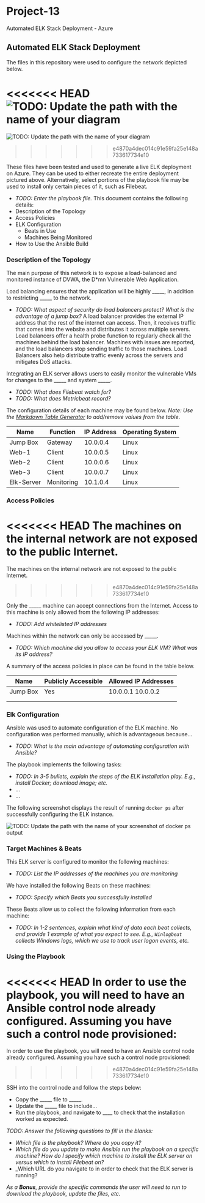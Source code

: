 # Project-13
Automated ELK Stack Deployment - Azure

## Automated ELK Stack Deployment

The files in this repository were used to configure the network depicted below.

<<<<<<< HEAD
![TODO: Update the path with the name of your diagram](Images/diagram_filename.png)
=======
![TODO: Update the path with the name of your diagram](Images/diagram_filename.png)
>>>>>>> e4870a4dec014c91e59fa25e148a733617734e10

These files have been tested and used to generate a live ELK deployment on Azure. They can be used to either recreate the entire deployment pictured above. Alternatively, select portions of the playbook file may be used to install only certain pieces of it, such as Filebeat.

  - _TODO: Enter the playbook file._
This document contains the following details:
- Description of the Topology
- Access Policies
- ELK Configuration
  - Beats in Use
  - Machines Being Monitored
- How to Use the Ansible Build


### Description of the Topology

The main purpose of this network is to expose a load-balanced and monitored instance of DVWA, the D*mn Vulnerable Web Application.

Load balancing ensures that the application will be highly _____, in addition to restricting _____ to the network.
- _TODO: What aspect of security do load balancers protect? What is the advantage of a jump box?_
A load balancer provides the external IP address that the rest of the internet can access. Then, it receives traffic that comes into the website and distributes it across multiple servers. Load balancers offer a health probe function to regularly check all the machines behind the load balancer. Machines with issues are reported, and the load balancers stop sending traffic to those machines. Load Balancers also help distribute traffic evenly across the servers and mitigates DoS attacks.

Integrating an ELK server allows users to easily monitor the vulnerable VMs for changes to the _____ and system _____.
- _TODO: What does Filebeat watch for?_
- _TODO: What does Metricbeat record?_

The configuration details of each machine may be found below.
_Note: Use the [Markdown Table Generator](http://www.tablesgenerator.com/markdown_tables) to add/remove values from the table_.

| Name       | Function | IP Address | Operating System |
|------------|----------|------------|------------------|
| Jump Box   | Gateway  | 10.0.0.4   | Linux            |
| Web-1      | Client   | 10.0.0.5   | Linux            |
| Web-2      | Client   | 10.0.0.6   | Linux            |
| Web-3      | Client   | 10.0.0.7   | Linux            |
| Elk-Server | Monitoring  | 10.1.0.4   | Linux            |


### Access Policies

<<<<<<< HEAD
The machines on the internal network are not exposed to the public Internet.
=======
The machines on the internal network are not exposed to the public Internet.
>>>>>>> e4870a4dec014c91e59fa25e148a733617734e10

Only the _____ machine can accept connections from the Internet. Access to this machine is only allowed from the following IP addresses:
- _TODO: Add whitelisted IP addresses_

Machines within the network can only be accessed by _____.
- _TODO: Which machine did you allow to access your ELK VM? What was its IP address?_

A summary of the access policies in place can be found in the table below.

| Name     | Publicly Accessible | Allowed IP Addresses |
|----------|---------------------|----------------------|
| Jump Box | Yes                 | 10.0.0.1 10.0.0.2    |
|          |                     |                      |
|          |                     |                      |

### Elk Configuration

Ansible was used to automate configuration of the ELK machine. No configuration was performed manually, which is advantageous because...
- _TODO: What is the main advantage of automating configuration with Ansible?_

The playbook implements the following tasks:
- _TODO: In 3-5 bullets, explain the steps of the ELK installation play. E.g., install Docker; download image; etc._
- ...
- ...

The following screenshot displays the result of running `docker ps` after successfully configuring the ELK instance.

![TODO: Update the path with the name of your screenshot of docker ps output](Images/docker_ps_output.png)

### Target Machines & Beats
This ELK server is configured to monitor the following machines:
- _TODO: List the IP addresses of the machines you are monitoring_

We have installed the following Beats on these machines:
- _TODO: Specify which Beats you successfully installed_

These Beats allow us to collect the following information from each machine:
- _TODO: In 1-2 sentences, explain what kind of data each beat collects, and provide 1 example of what you expect to see. E.g., `Winlogbeat` collects Windows logs, which we use to track user logon events, etc._

### Using the Playbook
<<<<<<< HEAD
In order to use the playbook, you will need to have an Ansible control node already configured. Assuming you have such a control node provisioned:
=======
In order to use the playbook, you will need to have an Ansible control node already configured. Assuming you have such a control node provisioned:
>>>>>>> e4870a4dec014c91e59fa25e148a733617734e10

SSH into the control node and follow the steps below:
- Copy the _____ file to _____.
- Update the _____ file to include...
- Run the playbook, and navigate to ____ to check that the installation worked as expected.

_TODO: Answer the following questions to fill in the blanks:_
- _Which file is the playbook? Where do you copy it?_
- _Which file do you update to make Ansible run the playbook on a specific machine? How do I specify which machine to install the ELK server on versus which to install Filebeat on?_
- _Which URL do you navigate to in order to check that the ELK server is running?

_As a **Bonus**, provide the specific commands the user will need to run to download the playbook, update the files, etc._
